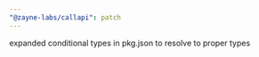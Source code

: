 ```yaml
---
"@zayne-labs/callapi": patch
---
```


expanded conditional types in pkg.json to resolve to proper types
